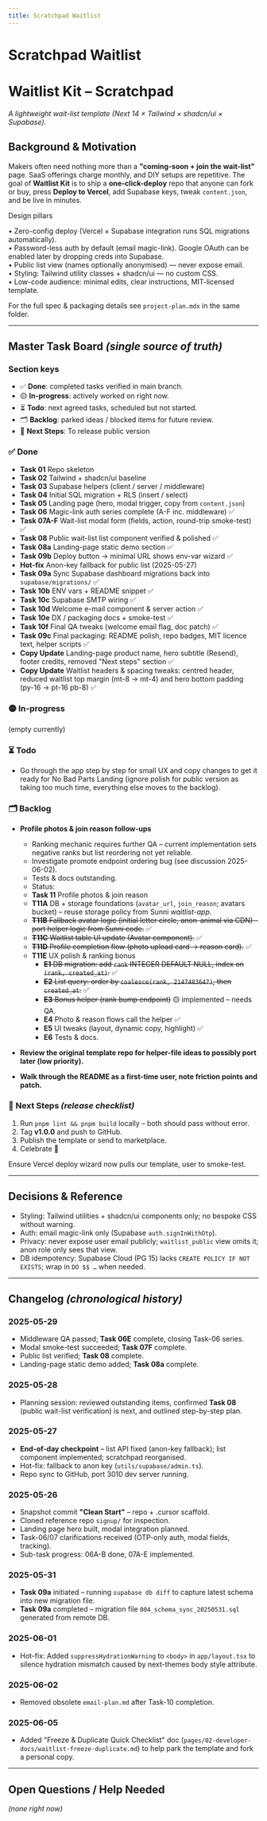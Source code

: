```yaml
---
title: Scratchpad Waitlist
---
```


# Scratchpad Waitlist

# Waitlist Kit – Scratchpad
_A lightweight wait-list template (Next 14 × Tailwind × shadcn/ui × Supabase)._

## Background & Motivation
Makers often need nothing more than a **"coming-soon + join the wait-list"** page. SaaS offerings charge monthly, and DIY setups are repetitive. The goal of **Waitlist Kit** is to ship a **one-click-deploy** repo that anyone can fork or buy, press **Deploy to Vercel**, add Supabase keys, tweak `content.json`, and be live in minutes.

Design pillars

• Zero-config deploy (Vercel × Supabase integration runs SQL migrations automatically).  
• Password-less auth by default (email magic-link). Google OAuth can be enabled later by dropping creds into Supabase.  
• Public list view (names optionally anonymised) — never expose email.  
• Styling: Tailwind utility classes + shadcn/ui — no custom CSS.  
• Low-code audience: minimal edits, clear instructions, MIT-licensed template.

For the full spec & packaging details see `project-plan.mdx` in the same folder.

---

## Master Task Board _(single source of truth)_

### Section keys
- ✅ **Done**: completed tasks verified in main branch.
- 🟡 **In-progress**: actively worked on right now.
- ⏳ **Todo**: next agreed tasks, scheduled but not started.
- 🗂️ **Backlog**: parked ideas / blocked items for future review.
- 🚀 **Next Steps**: To release public version 

### ✅ Done
- **Task 01** Repo skeleton
- **Task 02** Tailwind + shadcn/ui baseline
- **Task 03** Supabase helpers (client / server / middleware)
- **Task 04** Initial SQL migration + RLS (insert / select)
- **Task 05** Landing page (hero, modal trigger, copy from `content.json`)
- **Task 06** Magic-link auth series complete (A-F inc. middleware) ✅
- **Task 07A-F** Wait-list modal form (fields, action, round-trip smoke-test) ✅
- **Task 08** Public wait-list list component verified & polished ✅
- **Task 08a** Landing-page static demo section ✅
- **Task 09b** Deploy button → minimal URL shows env-var wizard ✅
- **Hot-fix** Anon-key fallback for public list (2025-05-27)
- **Task 09a** Sync Supabase dashboard migrations back into `supabase/migrations/` ✅
- **Task 10b** ENV vars + README snippet ✅
- **Task 10c** Supabase SMTP wiring ✅
- **Task 10d** Welcome e-mail component & server action ✅
- **Task 10e** DX / packaging docs + smoke-test ✅
- **Task 10f** Final QA tweaks (welcome email flag, doc patch) ✅
- **Task 09c** Final packaging: README polish, repo badges, MIT licence text, helper scripts ✅
- **Copy Update** Landing-page product name, hero subtitle (Resend), footer credits, removed "Next steps" section ✅
- **Copy Update** Waitlist headers & spacing tweaks: centred header, reduced waitlist top margin (mt-8 → mt-4) and hero bottom padding (py-16 → pt-16 pb-8) ✅

### 🟡 In-progress

(empty currently)

### ⏳ Todo 

- Go through the app step by step for small UX and copy changes to get it ready for No Bad Parts Landing (ignore polish for public version as taking too much time, everything else moves to the backlog). 

### 🗂️ Backlog

- **Profile photos & join reason follow-ups**
  - Ranking mechanic requires further QA – current implementation sets negative ranks but list reordering not yet reliable.
  - Investigate promote endpoint ordering bug (see discussion 2025-06-02).
  - Tests & docs outstanding.
  - Status: 
  - **Task 11** Profile photos & join reason  
  - **T11A** DB + storage foundations (`avatar_url`, `join_reason`; avatars bucket) – reuse storage policy from Sunni *waitlist-app*.  
  - ~~**T11B** Fallback avatar logic (initial letter circle, anon-animal via CDN) – port helper logic from Sunni code.~~ ✅
  - ~~**T11C** Waitlist table UI update (Avatar component).~~ ✅
  - ~~**T11D** Profile completion flow (photo upload card → reason card).~~ ✅  
  - **T11E** UX polish & ranking bonus  
    - ~~**E1** DB migration: add `rank` INTEGER DEFAULT NULL, index on `(rank, created_at)`.~~ ✅  
    - ~~**E2** List query: order by `coalesce(rank, 2147483647)`, then `created_at`.~~ ✅  
    - ~~**E3** Bonus helper (rank bump endpoint)~~ 🟡 implemented – needs QA.  
    - **E4** Photo & reason flows call the helper ✅  
    - **E5** UI tweaks (layout, dynamic copy, highlight) ✅  
    - **E6** Tests & docs.

- **Review the original template repo for helper-file ideas to possibly port later (low priority).**

- **Walk through the README as a first-time user, note friction points and patch.**

### 🚀 Next Steps _(release checklist)_

1. Run `pnpm lint && pnpm build` locally – both should pass without error.
2. Tag **v1.0.0** and push to GitHub.
3. Publish the template or send to marketplace.
4. Celebrate 🥳

Ensure Vercel deploy wizard now pulls our template, user to smoke-test.

---

## Decisions & Reference
- Styling: Tailwind utilities + shadcn/ui components only; no bespoke CSS without warning.
- Auth: email magic-link only (Supabase `auth.signInWithOtp`).
- Privacy: never expose user email publicly; `waitlist_public` view omits it; anon role only sees that view.
- DB idempotency: Supabase Cloud (PG 15) lacks `CREATE POLICY IF NOT EXISTS`; wrap in `DO $$ …` when needed.

---

## Changelog _(chronological history)_

### 2025-05-29
- Middleware QA passed; **Task 06E** complete, closing Task-06 series.
- Modal smoke-test succeeded; **Task 07F** complete.
- Public list verified; **Task 08** complete.
- Landing-page static demo added; **Task 08a** complete.

### 2025-05-28
- Planning session: reviewed outstanding items, confirmed **Task 08** (public wait-list verification) is next, and outlined step-by-step plan.

### 2025-05-27
- **End-of-day checkpoint** – list API fixed (anon-key fallback); list component implemented; scratchpad reorganised.
- Hot-fix: fallback to anon key (`utils/supabase/admin.ts`).
- Repo sync to GitHub, port 3010 dev server running.

### 2025-05-26
- Snapshot commit **"Clean Start"** – repo + .cursor scaffold.
- Cloned reference repo `signup/` for inspection.
- Landing page hero built, modal integration planned.
- Task-06/07 clarifications received (OTP-only auth, modal fields, tracking).
- Sub-task progress: 06A-B done, 07A-E implemented.

### 2025-05-31
- **Task 09a** initiated – running `supabase db diff` to capture latest schema into new migration file.
- **Task 09a** completed – migration file `004_schema_sync_20250531.sql` generated from remote DB.

### 2025-06-01
- Hot-fix: Added `suppressHydrationWarning` to `<body>` in `app/layout.tsx` to silence hydration mismatch caused by next-themes body style attribute.

### 2025-06-02
- Removed obsolete `email-plan.md` after Task-10 completion.

### 2025-06-05
- Added "Freeze & Duplicate Quick Checklist" doc (`pages/02-developer-docs/waitlist-freeze-duplicate.md`) to help park the template and fork a personal copy.

---

## Open Questions / Help Needed
*(none right now)*